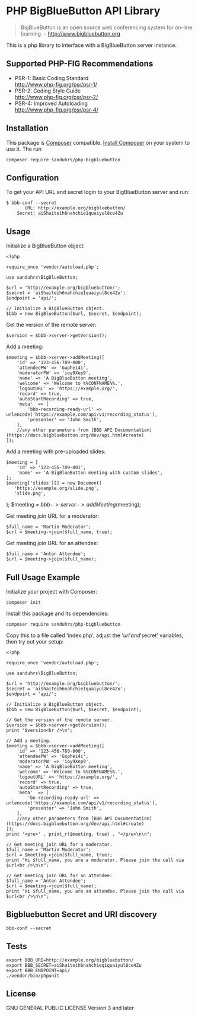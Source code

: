 # PHP BigBlueButton API Library

> BigBlueButton is an open source web conferencing system for on-line learning. – http://www.bigbluebutton.org

This is a php library to interface with a BigBlueButton server instance.

## Supported PHP-FIG Recommendations

  * PSR-1: Basic Coding Standard  
    http://www.php-fig.org/psr/psr-1/
  * PSR-2: Coding Style Guide  
    http://www.php-fig.org/psr/psr-2/
  * PSR-4: Improved Autoloading  
    http://www.php-fig.org/psr/psr-4/

## Installation

This package is [Composer](https://getcomposer.org/) compatible.
[Install Composer](https://getcomposer.org/) on your system to use it.
The run

    composer require sanduhrs/php-bigbluebutton

## Configuration

To get your API URL and secret login to your BigBlueButton server and run:

    $ bbb-conf --secret
           URL: http://example.org/bigbluebutton/
        Secret: aiShaiteih6nahchie1quaiyul8ce4Zu

## Usage

Initialize a BigBlueButton object:

    <?php

    require_once 'vendor/autoload.php';

    use sanduhrs\BigBlueButton;

    $url = 'http://example.org/bigbluebutton/';
    $secret = 'aiShaiteih6nahchie1quaiyul8ce4Zu';
    $endpoint = 'api/';
    
    // Initialize a BigBlueButton object.
    $bbb = new BigBlueButton($url, $secret, $endpoint);

Get the version of the remote server:

    $version = $bbb->server->getVersion();

Add a meeting:

    $meeting = $bbb->server->addMeeting([
        'id' => '123-456-789-000',
        'attendeePW' => 'Guphei4i',
        'moderatorPW' => 'ioy9Xep9',
        'name' => 'A BigBlueButton meeting',
        'welcome' => 'Welcome to %%CONFNAME%%.',
        'logoutURL' => 'https://example.org/',
        'record' => true,
        'autoStartRecording' => true,
        'meta'  => [
            'bbb-recording-ready-url' => urlencode('https://example.com/api/v1/recording_status'),
            'presenter' => 'John Smith',
        ],
        //any other parameters from [BBB API Documentation](https://docs.bigbluebutton.org/dev/api.html#create)
    ]);

Add a meeting with pre-uploaded slides:

    $meeting = [
        'id' => '123-456-789-001',
        'name' => 'A BigBlueButton meeting with custom slides',
    ];
    $meeting['slides'][] = new Document(
       'https://example.org/slide.png',
       'slide.png',
   );
    $meeting = $bbb->server->addMeeting($meeting);

Get meeting join URL for a moderator:

    $full_name = 'Martin Moderator';
    $url = $meeting->join($full_name, true);

Get meeting join URL for an attendee:

    $full_name = 'Anton Attendee';
    $url = $meeting->join($full_name);

## Full Usage Example

Initialize your project with Composer:

    composer init

Install this package and its dependencies:

    composer require sanduhrs/php-bigbluebutton

Copy this to a file called 'index.php', adjust the '$url' and '$secret' variables, then try out your setup:

    <?php
    
    require_once 'vendor/autoload.php';
    
    use sanduhrs\BigBlueButton;
    
    $url = 'http://example.org/bigbluebutton/';
    $secret = 'aiShaiteih6nahchie1quaiyul8ce4Zu';
    $endpoint = 'api/';
    
    // Initialize a BigBlueButton object.
    $bbb = new BigBlueButton($url, $secret, $endpoint);
    
    // Get the version of the remote server.
    $version = $bbb->server->getVersion();
    print "$version<br />\n";
    
    // Add a meeting.
    $meeting = $bbb->server->addMeeting([
        'id' => '123-456-789-000',
        'attendeePW' => 'Guphei4i',
        'moderatorPW' => 'ioy9Xep9',
        'name' => 'A BigBlueButton meeting',
        'welcome' => 'Welcome to %%CONFNAME%%.',
        'logoutURL' => 'https://example.org/',
        'record' => true,
        'autoStartRecording' => true,
        'meta'  => [
            'bn-recording-ready-url' => urlencode('https://example.com/api/v1/recording_status'),
            'presenter' => 'John Smith',
        ],
        //any other parameters from [BBB API Documentation](https://docs.bigbluebutton.org/dev/api.html#create)
    ]);
    print '<pre>' . print_r($meeting, true) . "</pre>\n\n";
    
    // Get meeting join URL for a moderator.
    $full_name = 'Martin Moderator';
    $url = $meeting->join($full_name, true);
    print "Hi $full_name, you are a moderator. Please join the call via $url<br />\n\n";
    
    // Get meeting join URL for an attendee:
    $full_name = 'Anton Attendee';
    $url = $meeting->join($full_name);
    print "Hi $full_name, you are an attendee. Please join the call via $url<br />\n\n";

## Bigbluebutton Secret and URI discovery

    bbb-conf --secret

## Tests

    export BBB_URI=http://example.org/bigbluebutton/
    export BBB_SECRET=aiShaiteih6nahchieq1quaiyul8ce4Zu
    export BBB_ENDPOINT=api/
    ./vendor/bin/phpunit

## License
GNU GENERAL PUBLIC LICENSE Version 3 and later
